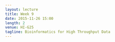```yaml
---
layout: lecture
title: Week 9
date: 2015-11-26 15:00
length: 2
venue: HI-G25
tagline: Bioinformatics for High Throughput Data
---
```

